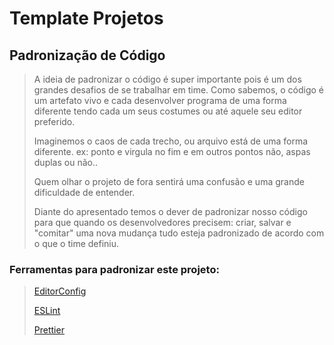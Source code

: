 # Template Projetos

## Padronização de Código
> A ideia de padronizar o código é super importante pois é um dos grandes desafios de se trabalhar em time. Como sabemos, o código é um artefato vivo e cada desenvolver programa de uma forma diferente tendo cada um seus costumes ou até aquele seu editor preferido.
>
> Imaginemos o caos de cada trecho, ou arquivo está de uma forma diferente. ex: ponto e virgula no fim e em outros pontos não, aspas duplas ou não..
>
> Quem olhar o projeto de fora sentirá uma confusão e uma grande dificuldade de entender.
>
> Diante do apresentado temos o dever de padronizar nosso código para que quando os desenvolvedores precisem: criar, salvar e "comitar" uma nova mudança tudo esteja padronizado de acordo com o que o time definiu.

### Ferramentas para padronizar este projeto:

> [EditorConfig](https://editorconfig.org/)
>
> [ESLint](https://eslint.org/docs/rules/)
>
> [Prettier](https://prettier.io/docs/en/options.html)



